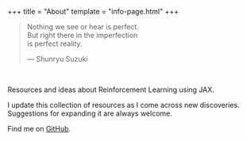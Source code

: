 +++
title = "About"
template = "info-page.html"
+++
 
> Nothing we see or hear is perfect.  
> But right there in the imperfection  
> is perfect reality.  
>
> — Shunryu Suzuki

<br>

Resources and ideas about Reinforcement Learning using JAX. 

I update this collection of resources as I come across new discoveries. Suggestions for expanding it are always welcome.

Find me on [GitHub](https://github.com/dorjeduck).

